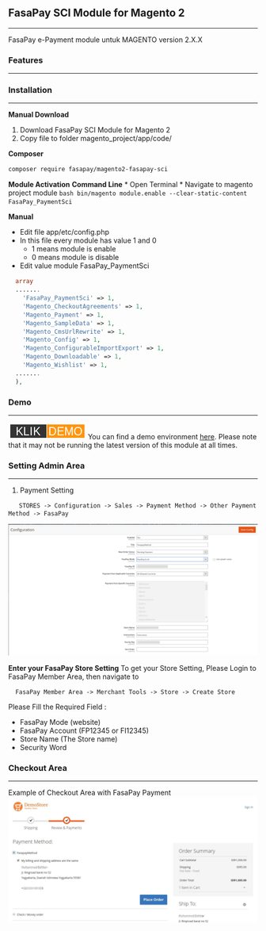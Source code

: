 ## FasaPay SCI Module for Magento 2
---
FasaPay e-Payment module untuk MAGENTO version 2.X.X

### Features
---

### Installation
---
**Manual Download**
1. Download FasaPay SCI Module for Magento 2
2. Copy file to folder magento_project/app/code/

**Composer**
```bash
composer require fasapay/magento2-fasapay-sci
```

**Module Activation**
  **Command Line**
    * Open Terminal
    * Navigate to magento project module
    ```bash
      bin/magento module.enable --clear-static-content FasaPay_PaymentSci       
    ```

 **Manual**
  * Edit file app/etc/config.php
  * In this file every module has value 1 and 0
    - 1 means module is enable
    - 0 means module is disable
  * Edit value module FasaPay_PaymentSci
  ```php
    array
    .......
      'FasaPay_PaymentSci' => 1,
      'Magento_CheckoutAgreements' => 1,
      'Magento_Payment' => 1,
      'Magento_SampleData' => 1,
      'Magento_CmsUrlRewrite' => 1,
      'Magento_Config' => 1,
      'Magento_ConfigurableImportExport' => 1,
      'Magento_Downloadable' => 1,
      'Magento_Wishlist' => 1,
    .......
    ),
  ```


### Demo
---
[![button](/docs/demostore.png)](https://magstore.fasapay.id/)
You can find a demo environment [here](https://magstore.fasapay.id/). Please note that it may not be running the latest version of this module at all times.

### Setting Admin Area
---
1. Payment Setting

```
   STORES -> Configuration -> Sales -> Payment Method -> Other Payment Method -> FasaPay
```

![Screenshot of Admin Configuration](/docs/configuration.png)

**Enter your FasaPay Store Setting**
To get your Store Setting, Please Login to FasaPay Member Area, then navigate to

```
  FasaPay Member Area -> Merchant Tools -> Store -> Create Store
```

Please Fill the Required Field :
  + FasaPay Mode (website)
  + FasaPay Account (FP12345 or FI12345)
  + Store Name (The Store name)
  + Security Word

### Checkout Area
---
Example of Checkout Area with FasaPay Payment
![Checkout Page](/docs/payment.jpg)
